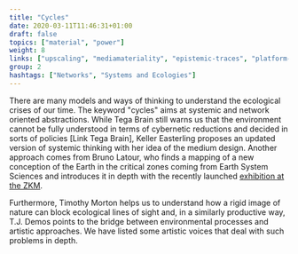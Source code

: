 ```yaml
---
title: "Cycles"
date: 2020-03-11T11:46:31+01:00
draft: false
topics: ["material", "power"]
weight: 8
links: ["upscaling", "mediamateriality", "epistemic-traces", "platform-and-infrastructure-monopolies"]
group: 2
hashtags: ["Networks", "Systems and Ecologies"]
---
```


There are many models and ways of thinking to understand the ecological crises of our time. The keyword "cycles" aims at systemic and network oriented abstractions. While Tega Brain still warns us that the environment cannot be fully understood in terms of cybernetic reductions and decided in sorts of policies [Link Tega Brain], Keller Easterling proposes an updated version of systemic thinking with her idea of the medium design. Another approach comes from Bruno Latour, who finds a mapping of a new conception of the Earth in the critical zones coming from Earth System Sciences and introduces it in depth with the recently launched [exhibition at the ZKM](https://critical-zones.zkm.de/).

Furthermore, Timothy Morton helps us to understand how a rigid image of nature can block ecological lines of sight and, in a similarly productive way, T.J. Demos points to the bridge between environmental processes and artistic approaches. We have listed some artistic voices that deal with such problems in depth.
